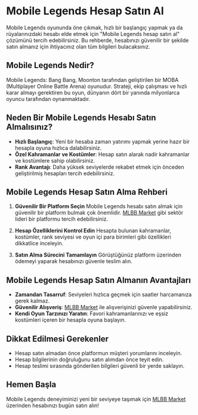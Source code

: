 # Mobile Legends Hesap Satın Al

Mobile Legends oyununda öne çıkmak, hızlı bir başlangıç yapmak ya da rüyalarınızdaki hesabı elde etmek için "Mobile Legends hesap satın al" çözümünü tercih edebilirsiniz. Bu rehberde, hesabınızı güvenilir bir şekilde satın almanız için ihtiyacınız olan tüm bilgileri bulacaksınız.

## Mobile Legends Nedir?

Mobile Legends: Bang Bang, Moonton tarafından geliştirilen bir MOBA (Multiplayer Online Battle Arena) oyunudur. Strateji, ekip çalışması ve hızlı karar almayı gerektiren bu oyun, dünyanın dört bir yanında milyonlarca oyuncu tarafından oynanmaktadır.

## Neden Bir Mobile Legends Hesabı Satın Almalısınız?
- **Hızlı Başlangıç**: Yeni bir hesaba zaman yatırımı yapmak yerine hazır bir hesapla oyuna hızlıca dalabilirsiniz.
- **Özel Kahramanlar ve Kostümler**: Hesap satın alarak nadir kahramanlar ve kostümlere sahip olabilirsiniz.
- **Rank Avantajı**: Daha yüksek seviyelerde rekabet etmek için önceden geliştirilmiş hesapları tercih edebilirsiniz.

## Mobile Legends Hesap Satın Alma Rehberi

1. **Güvenilir Bir Platform Seçin**
   Mobile Legends hesabı satın almak için güvenilir bir platform bulmak çok önemlidir. [MLBB Market](https://mlbbmarket.com/) gibi sektör lideri bir platformu tercih edebilirsiniz.

2. **Hesap Özelliklerini Kontrol Edin**
   Hesapta bulunan kahramanlar, kostümler, rank seviyesi ve oyun içi para birimleri gibi özellikleri dikkatlice inceleyin.

3. **Satın Alma Sürecini Tamamlayın**
   Görüştüğünüz platform üzerinden ödemeyi yaparak hesabınızı güvenle teslim alın.

## Mobile Legends Hesap Satın Almanın Avantajları

- **Zamandan Tasarruf**: Seviyeleri hızlıca geçmek için saatler harcamanıza gerek kalmaz.
- **Güvenilir Alışveriş**: [MLBB Market](https://mlbbmarket.com/) ile alışverişinizi güvenle yapabilirsiniz.
- **Kendi Oyun Tarzınızı Yaratın**: Favori kahramanlarınızı ve eşsiz kostümleri içeren bir hesapla oyuna başlayın.

## Dikkat Edilmesi Gerekenler

- Hesap satın almadan önce platformun müşteri yorumlarını inceleyin.
- Hesap bilgilerinin doğruluğunu satın alımdan önce teyit edin.
- Hesap teslimi sırasında gönderilen bilgileri güvenli bir yerde saklayın.

## Hemen Başla

Mobile Legends deneyiminizi yeni bir seviyeye taşımak için [MLBB Market](https://mlbbmarket.com/) üzerinden hesabınızı bugün satın alın!
